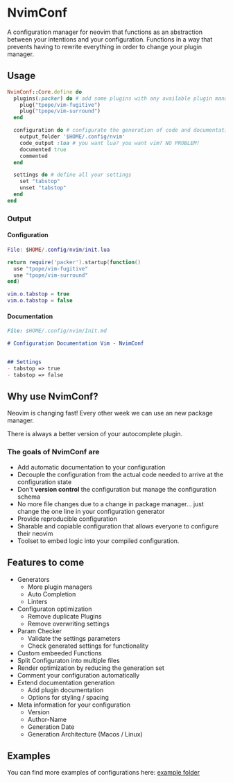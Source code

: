 # NvimConf

A configuration manager for neovim that functions as an abstraction between your intentions and your configuration.
Functions in a way that prevents having to rewrite everything in order to change your plugin manager.

## Usage

```ruby
NvimConf::Core.define do
  plugins(:packer) do # add some plugins with any available plugin manager
    plug("tpope/vim-fugitive")
    plug("tpope/vim-surround")
  end

  configuration do # configurate the generation of code and documentation
    output_folder '$HOME/.config/nvim'
    code_output :lua # you want lua? you want vim? NO PROBLEM!
    documented true
    commented
  end

  settings do # define all your settings
    set "tabstop"
    unset "tabstop"
  end
end
```

### Output
#### Configuration

```lua
File: $HOME/.config/nvim/init.lua

return require('packer').startup(function()
  use "tpope/vim-fugitive"
  use "tpope/vim-surround"
end)

vim.o.tabstop = true
vim.o.tabstop = false
```

#### Documentation

```markdown
File: $HOME/.config/nvim/Init.md

# Configuration Documentation Vim - NvimConf


## Settings
- tabstop => true
- tabstop => false
```
## Why use NvimConf?

Neovim is changing fast! Every other week we can use an new package manager.

There is always a better version of your autocomplete plugin.

### **The goals of NvimConf are**
- Add automatic documentation to your configuration
- Decouple the configuration from the actual code needed to arrive at the configuration state
- Don't **version control** the configuration but manage the configuration schema
- No more file changes due to a change in package manager... just change the one line in your configuration generator
- Provide reproducible configuration
- Sharable and copiable configuration that allows everyone to configure their neovim
- Toolset to embed logic into your compiled configuration.

## Features to come

- Generators
  - More plugin managers
  - Auto Completion
  - Linters
- Configuraton optimization
  - Remove duplicate Plugins
  - Remove overwriting settings
- Param Checker
  - Validate the settings parameters
  - Check generated settings for functionality
- Custom embeeded Functions
- Split Configuraton into multiple files
- Render optimization by reducing the generation set
- Comment your configuration automatically
- Extend documentation generation
  - Add plugin documentation
  - Options for styling / spacing
- Meta information for your configuration
  - Version
  - Author-Name
  - Generation Date
  - Generation Architecture (Macos / Linux)

## Examples

You can find more examples of configurations here: [example folder](./examples)
